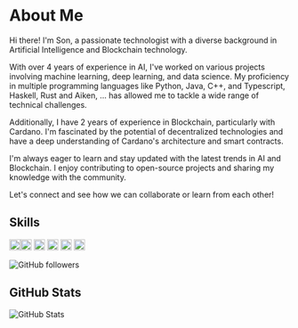 

# About Me

Hi there! I'm Son, a passionate technologist with a diverse background in Artificial Intelligence and Blockchain technology.

With over 4 years of experience in AI, I've worked on various projects involving machine learning, deep learning, and data science. My proficiency in multiple programming languages like Python, Java, C++, and Typescript, Haskell, Rust and Aiken, ... has allowed me to tackle a wide range of technical challenges.

Additionally, I have 2 years of experience in Blockchain, particularly with Cardano. I'm fascinated by the potential of decentralized technologies and have a deep understanding of Cardano's architecture and smart contracts.

I'm always eager to learn and stay updated with the latest trends in AI and Blockchain. I enjoy contributing to open-source projects and sharing my knowledge with the community.

Let's connect and see how we can collaborate or learn from each other!

## Skills

<img height="20" src="https://cdn.simpleicons.org/python?viewbox=auto" /><img height="20" src="https://cdn.simpleicons.org/typescript?viewbox=auto" />
<img height="20" src="https://cdn.simpleicons.org/haskell?viewbox=auto" />
<img height="20" src="https://cdn.simpleicons.org/rust?viewbox=auto" />
<img height="20" src="https://cdn.simpleicons.org/cardano?viewbox=auto" />
<img height="20" src="https://cdn.simpleicons.org/solana?viewbox=auto" />

![GitHub followers](https://img.shields.io/github/followers/sonson0910?label=Followers&style=social)

## GitHub Stats
![GitHub Stats](https://github-readme-stats.vercel.app/api?username=sonson0910&show_icons=true&theme=radical)
